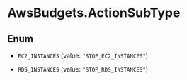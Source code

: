 # AwsBudgets.ActionSubType

## Enum


* `EC2_INSTANCES` (value: `"STOP_EC2_INSTANCES"`)

* `RDS_INSTANCES` (value: `"STOP_RDS_INSTANCES"`)


